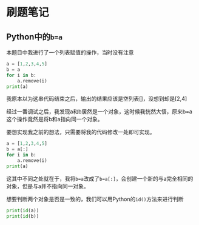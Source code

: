 # 刷题笔记

## Python中的`b=a`

本题目中我进行了一个列表赋值的操作，当时没有注意

```python
a = [1,2,3,4,5]
b = a
for i in b:
    a.remove(i)
print(a)
```

我原本以为这串代码结束之后，输出的结果应该是空列表[]，没想到却是[2,4]

经过一番调试之后，我发现a和b居然是一个对象，这时候我恍然大悟，原来b=a这个操作竟然是将b和a指向同一个对象。

要想实现我之前的想法，只需要将我的代码修改一处即可实现。

```python
a = [1,2,3,4,5]
b = a[:]
for i in b:
    a.remove(i)
print(a)
```

这其中不同之处就在于，我将`b=a`改成了`b=a[:]`，会创建一个新的与a完全相同的对象，但是与a并不指向同一对象。

想要判断两个对象是否是一致的，我们可以用Python的`id()`方法来进行判断

```python
print(id(a))
print(id(b))
```

